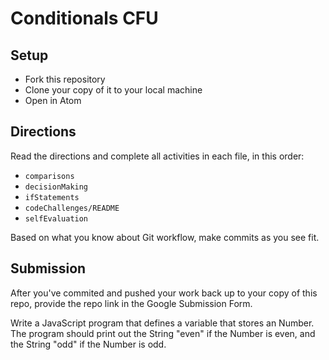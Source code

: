 # Conditionals CFU

## Setup

- Fork this repository
- Clone your copy of it to your local machine
- Open in Atom

## Directions

Read the directions and complete all activities in each file, in this order:
- `comparisons`
- `decisionMaking`
- `ifStatements`
- `codeChallenges/README`
- `selfEvaluation`

Based on what you know about Git workflow, make commits as you see fit.

## Submission

After you've commited and pushed your work back up to your copy of this repo, provide the repo link in the Google Submission Form.


Write a JavaScript program that defines a variable that stores an Number. The program should print out the String "even" if the Number is even, and the String "odd" if the Number is odd. 

